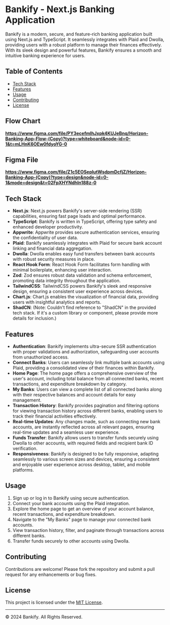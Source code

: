 # Bankify - Next.js Banking Application

Bankify is a modern, secure, and feature-rich banking application built using Next.js and TypeScript. It seamlessly integrates with Plaid and Dwolla, providing users with a robust platform to manage their finances effectively. With its sleek design and powerful features, Bankify ensures a smooth and intuitive banking experience for users.

## Table of Contents

- [Tech Stack](#tech-stack)
- [Features](#features)
- [Usage](#usage)
- [Contributing](#contributing)
- [License](#license)

## Flow Chart
**https://www.figma.com/file/PY3ecefmIhJxpk4KUJeBnq/Horizon-Banking-App-Flow-(Copy)?type=whiteboard&node-id=0-1&t=mLHnK6OEw0fdyoYG-0**

## Figma File
**https://www.figma.com/file/Z1c5EOSeplutWsdpmDcfjZ/Horizon-Banking-App-(Copy)?type=design&node-id=0-1&mode=design&t=02FpXHYNdhln188z-0**

## Tech Stack

- **Next.js**: Next.js powers Bankify's server-side rendering (SSR) capabilities, ensuring fast page loads and optimal performance.
- **TypeScript**: Bankify is written in TypeScript, offering type safety and enhanced developer productivity.
- **Appwrite**: Appwrite provides secure authentication services, ensuring the confidentiality of user data.
- **Plaid**: Bankify seamlessly integrates with Plaid for secure bank account linking and financial data aggregation.
- **Dwolla**: Dwolla enables easy fund transfers between bank accounts with robust security measures in place.
- **React Hook Form**: React Hook Form facilitates form handling with minimal boilerplate, enhancing user interaction.
- **Zod**: Zod ensures robust data validation and schema enforcement, promoting data integrity throughout the application.
- **TailwindCSS**: TailwindCSS powers Bankify's sleek and responsive design, ensuring a consistent user experience across devices.
- **Chart.js**: Chart.js enables the visualization of financial data, providing users with insightful analytics and reports.
- **ShadCN**: (Note: Couldn't find reference to "ShadCN" in the provided tech stack. If it's a custom library or component, please provide more details for inclusion.)

## Features

- **Authentication**: Bankify implements ultra-secure SSR authentication with proper validations and authorization, safeguarding user accounts from unauthorized access.
- **Connect Banks**: Users can seamlessly link multiple bank accounts using Plaid, providing a consolidated view of their finances within Bankify.
- **Home Page**: The home page offers a comprehensive overview of the user's account, including total balance from all connected banks, recent transactions, and expenditure breakdown by category.
- **My Banks**: Users can view a complete list of all connected banks along with their respective balances and account details for easy management.
- **Transaction History**: Bankify provides pagination and filtering options for viewing transaction history across different banks, enabling users to track their financial activities effectively.
- **Real-time Updates**: Any changes made, such as connecting new bank accounts, are instantly reflected across all relevant pages, ensuring real-time updates and a seamless user experience.
- **Funds Transfer**: Bankify allows users to transfer funds securely using Dwolla to other accounts, with required fields and recipient bank ID verification.
- **Responsiveness**: Bankify is designed to be fully responsive, adapting seamlessly to various screen sizes and devices, ensuring a consistent and enjoyable user experience across desktop, tablet, and mobile platforms.

## Usage

1. Sign up or log in to Bankify using secure authentication.
2. Connect your bank accounts using the Plaid integration.
3. Explore the home page to get an overview of your account balance, recent transactions, and expenditure breakdown.
4. Navigate to the "My Banks" page to manage your connected bank accounts.
5. View transaction history, filter, and paginate through transactions across different banks.
6. Transfer funds securely to other accounts using Dwolla.

## Contributing

Contributions are welcome! Please fork the repository and submit a pull request for any enhancements or bug fixes.

## License

This project is licensed under the [MIT License](LICENSE).

---

© 2024 Bankify. All Rights Reserved.